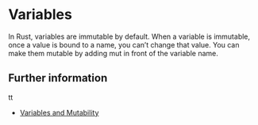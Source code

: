 # Variables

In Rust, variables are immutable by default.
When a variable is immutable, once a value is bound to a name, you can’t change that value.
You can make them mutable by adding mut in front of the variable name.

## Further information
tt
- [Variables and Mutability](https://doc.rust-lang.org/book/ch03-01-variables-and-mutability.html)
